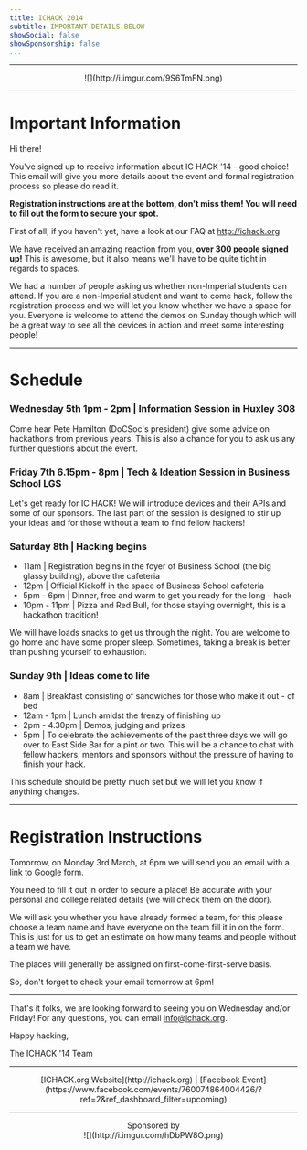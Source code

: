 ```yaml
---
title: ICHACK 2014
subtitle: IMPORTANT DETAILS BELOW
showSocial: false
showSponsorship: false
...
```


---

<center>![](http://i.imgur.com/9S6TmFN.png)</center>

---

# Important Information

Hi there!

You've signed up to receive information about IC HACK '14 - good choice! This email will give you more details about the event and formal registration process so please do read it.

**Registration instructions are at the bottom, don't miss them! You will need to fill out the form to secure your spot.**

First of all, if you haven't yet, have a look at our FAQ at http://ichack.org

We have received an amazing reaction from you, **over 300 people signed up!** This is awesome, but it also means we'll have to be quite tight in regards to spaces.

We had a number of people asking us whether non-Imperial students can attend. If you are a non-Imperial student and want to come hack, follow the registration process and we will let you know whether we have a space for you. Everyone is welcome to attend the demos on Sunday though which will be a great way to see all the devices in action and meet some interesting people!

---

# Schedule

### Wednesday 5th 1pm - 2pm | Information Session in Huxley 308
Come hear Pete Hamilton (DoCSoc's president) give some advice on hackathons from previous years. This is also a chance for you to ask us any further questions about the event.

### Friday 7th 6.15pm - 8pm | Tech & Ideation Session in Business School LGS
Let's get ready for IC HACK! We will introduce devices and their APIs and some of our sponsors. The last part of the session is designed to stir up your ideas and for those without a team to find fellow hackers!

### Saturday 8th | Hacking begins
- 11am | Registration begins in the foyer of Business School (the big glassy building), above the cafeteria
- 12pm | Official Kickoff in the space of Business School cafeteria
- 5pm - 6pm | Dinner, free and warm to get you ready for the long - hack
- 10pm - 11pm | Pizza and Red Bull, for those staying overnight, this is a hackathon tradition!

We will have loads snacks to get us through the night. You are welcome to go home and have some proper sleep. Sometimes, taking a break is better than pushing yourself to exhaustion.

### Sunday 9th | Ideas come to life

- 8am | Breakfast consisting of sandwiches for those who make it out - of bed
- 12am - 1pm | Lunch amidst the frenzy of finishing up
- 2pm - 4.30pm | Demos, judging and prizes
- 5pm | To celebrate the achievements of the past three days we will go over to East Side Bar for a pint or two. This will be a chance to chat with fellow hackers, mentors and sponsors without the pressure of having to finish your hack.

This schedule should be pretty much set but we will let you know if anything changes.

---

# Registration Instructions

Tomorrow, on Monday 3rd March, at 6pm we will send you an email with a link to Google form. 

You need to fill it out in order to secure a place! Be accurate with your personal and college related details (we will check them on the door). 

We will ask you whether you have already formed a team, for this please choose a team name and have everyone on the team fill it in on the form. This is just for us to get an estimate on how many teams and people without a team we have.

The places will generally be assigned on first-come-first-serve basis.

So, don't forget to check your email tomorrow at 6pm!

---

That's it folks, we are looking forward to seeing you on Wednesday and/or Friday! For any questions, you can email [info@ichack.org](mailto:info@ichack.org).

Happy hacking,

The ICHACK '14 Team

---

<center>[ICHACK.org Website](http://ichack.org) | [Facebook Event](https://www.facebook.com/events/760074864004426/?ref=2&ref_dashboard_filter=upcoming)</center>

---

<center>
Sponsored by <br/>
![](http://i.imgur.com/hDbPW8O.png)
</center>

